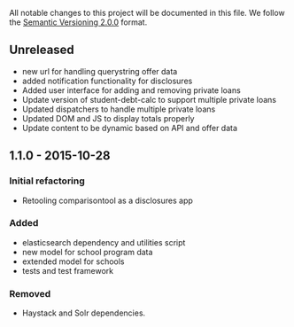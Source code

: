 All notable changes to this project will be documented in this file.
We follow the [Semantic Versioning 2.0.0](http://semver.org/) format.

## Unreleased
- new url for handling querystring offer data
- added notification functionality for disclosures
- Added user interface for adding and removing private loans
- Update version of student-debt-calc to support multiple private loans
- Updated dispatchers to handle multiple private loans
- Updated DOM and JS to display totals properly
- Update content to be dynamic based on API and offer data

## 1.1.0 - 2015-10-28

### Initial refactoring
- Retooling comparisontool as a disclosures app

### Added
- elasticsearch dependency and utilities script
- new model for school program data
- extended model for schools
- tests and test framework

### Removed
- Haystack and Solr dependencies.

